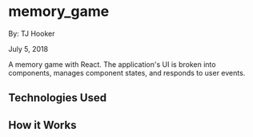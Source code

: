 # memory_game

By: TJ Hooker

July 5, 2018

A memory game with React. The application's UI is broken into components, manages component states, and responds to user events.

## Technologies Used

## How it Works